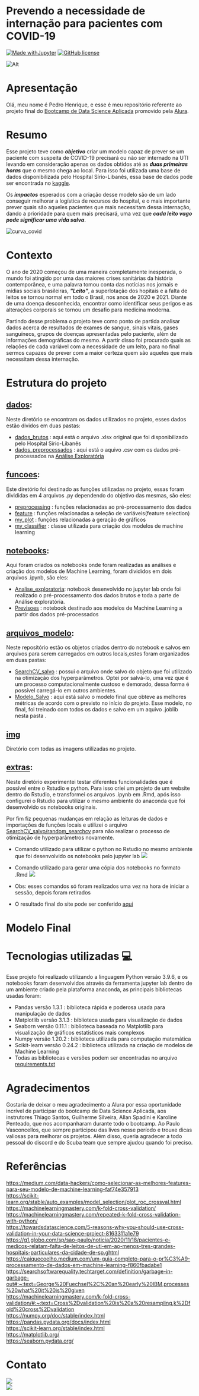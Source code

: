 # Prevendo a necessidade de internação para pacientes com COVID-19
[![Made withJupyter](https://img.shields.io/badge/Made%20with-Jupyter-orange?style=flat-square&logo=Jupyter)](https://jupyter.org/try) [![GitHub license](https://img.shields.io/github/license/Naereen/StrapDown.js.svg?style=flat-square)](https://github.com/PedroHCAlmeida/analise_temporal_COVID_Brasil/edit/main/LICENSE)

![Alt](https://github.com/PedroHCAlmeida/Projeto_final_bootcamp/blob/main/img/previsao_banner.png?raw=true)

# Apresentação

Olá, meu nome é Pedro Henrique, e esse é meu repositório referente ao projeto final do [Bootcamp de Data Science Aplicada](https://www.alura.com.br/bootcamp/data-science-aplicada/matriculas-abertas) promovido pela [Alura](https://www.alura.com.br/).

# Resumo
Esse projeto teve como _**objetivo**_ criar um modelo capaz de prever se um paciente com suspeita de COVID-19 precisará ou não ser internado na UTI levando em consideração apenas os dados obtidos até as _**duas primeiras horas**_ que o mesmo chega ao local. Para isso foi utilizada uma base de dados disponibilizada pelo Hospital Sírio-Libanês, essa base de dados pode ser encontrada no [kaggle](https://www.kaggle.com/S%C3%ADrio-Libanes/covid19). 

Os _**impactos**_ esperados com a criação desse modelo são de um lado conseguir melhorar a logística de recursos do hospital, e o mais importante prever quais são aqueles pacientes que mais necessitam dessa internação, dando a prioridade para quem mais precisará, uma vez que _**cada leito vago pode significar uma vida salva**_.

![curva_covid](https://github.com/PedroHCAlmeida/Projeto_final_bootcamp/blob/main/img/curva_covid.gif?raw=true)

# Contexto

O ano de 2020 começou de uma maneira completamente inesperada, o mundo foi atingido por uma das maiores crises sanitárias da história contemporânea, e uma palavra tomou conta das notícias nos jornais e mídias sociais brasileiras, _**"Leito"**_, a superlotação dos hopitais e a falta de leitos se tornou normal em todo o Brasil, nos anos de 2020 e 2021. Diante de uma doença desconhecida, encontrar como identificar seus perigos e as alterações corporais se tornou um desafio para medicina moderna.

Partindo desse problema o projeto teve como ponto de partida analisar dados acerca de resultados de exames de sangue, sinais vitais, gases sanguíneos, grupos de doenças apresentadas pelo paciente, além de informações demográficas do mesmo. A partir disso foi procurado quais as relações de cada variável com a necessidade de um leito, para no final sermos capazes de prever com a maior certeza quem são aqueles que mais necessitam dessa internação.

# Estrutura do projeto

## [dados](https://github.com/PedroHCAlmeida/Projeto_final_bootcamp/tree/main/data):

Neste diretório se encontram os dados utilizados no projeto, esses dados estão dividos em duas pastas:

* [dados_brutos](https://github.com/PedroHCAlmeida/Projeto_final_bootcamp/tree/main/dados/dados_brutos) : aqui está o arquivo .xlsx original que foi disponibilizado pelo Hospital Sírio-Libanês
* [dados_preprocessados](https://github.com/PedroHCAlmeida/Projeto_final_bootcamp/tree/main/dados/dados_preprocessados) : aqui está o aquivo .csv com os dados pré-processados na [Análise Exploratória]()

## [funcoes](https://github.com/PedroHCAlmeida/Projeto_final_bootcamp/tree/main/functions):

Este diretório foi destinado as funções utilizadas no projeto, essas foram divididas em 4 arquivos .py dependendo do objetivo das mesmas, são eles:

* [preprocessing](https://github.com/PedroHCAlmeida/Projeto_final_bootcamp/blob/main/funcoes/preprocessing.py) : funções relacionadas ao pré-processamento dos dados
* [feature](https://github.com/PedroHCAlmeida/Projeto_final_bootcamp/blob/main/funcoes/feature.py) : funções relacionadas a seleção de variáveis(feature selection)
* [my_plot](https://github.com/PedroHCAlmeida/Projeto_final_bootcamp/blob/main/funcoes/my_plot.py) : funções relacionadas a geração de gráficos
* [my_classifier](https://github.com/PedroHCAlmeida/Projeto_final_bootcamp/blob/main/funcoes/my_classifier.py) : classe utilizada para criação dos modelos de machine learning

## [notebooks](https://github.com/PedroHCAlmeida/Projeto_final_bootcamp/tree/main/notebooks):

Aqui foram criados os notebooks onde foram realizadas as análises e criação dos modelos de Machine Learning, foram divididos em dois arquivos .ipynb, são eles:

* [Analise_exploratoria](https://github.com/PedroHCAlmeida/Projeto_final_bootcamp/blob/main/notebooks/Analise_exploratoria.ipynb): notebook desenvolvido no jupyter lab onde foi realizado o pré-processamento dos dados brutos e toda a parte de Análise exploratória.
* [Previsoes](https://github.com/PedroHCAlmeida/Projeto_final_bootcamp/blob/main/notebooks/Previsoes.ipynb) : notebook destinado aos modelos de Machine Learning a partir dos dados pré-processados

## [arquivos_modelo](https://github.com/PedroHCAlmeida/Projeto_final_bootcamp/tree/main/arquivos_modelo):

Neste repositório estão os objetos criados dentro do notebook e salvos em arquivos para serem carregados em outros locais,estes foram organizados em duas pastas:

* [SearchCV_salvo](https://github.com/PedroHCAlmeida/Projeto_final_bootcamp/tree/main/arquivos_modelo/SearchCV_salvo) : possui o arquivo onde salvo do objeto que foi utilizado na otimização dos hyperparâmetros. Optei por salvá-lo, uma vez que é um processo computacionalmente custoso e demorado, dessa forma é possível carregá-lo em outros ambientes.
* [Modelo_Salvo](https://github.com/PedroHCAlmeida/Projeto_final_bootcamp/tree/main/arquivos_modelo/Modelo_salvo) : aqui está salvo o modelo final que obteve as melhores métricas de acordo com o previsto no início do projeto. Esse modelo, no final, foi treinado com todos os dados e salvo em um aquivo .joblib nesta pasta .

## [img](https://github.com/PedroHCAlmeida/Projeto_final_bootcamp/tree/main/img)
Diretório com todas as imagens utilizadas no projeto.


## [extras](https://github.com/PedroHCAlmeida/Projeto_final_bootcamp/tree/main/extras):
Neste diretório experimentei testar diferentes funcionalidades que é possível entre o Rstudio e python. Para isso criei um projeto de um website dentro do Rstudio, e transformei os arquivos .ipynb em .Rmd, após isso configurei o Rstudio para utilizar o mesmo ambiente do anaconda que foi desenvolvido os notebooks originais. <br>

Por fim fiz pequenas mudanças em relação as leituras de dados e importações de funções locais e utilizei o arquivo [SearchCV_salvo/random_searchcv](https://github.com/PedroHCAlmeida/Projeto_final_bootcamp/blob/main/arquivos_modelo/SearchCV_salvo/random_searchcv) para não realizar o processo de otimização de hyperparâmetros novamente.

* Comando utilizado para utilizar o python no Rstudio no mesmo ambiente que foi desenvolvido os notebooks pelo jupyter lab
![](https://raw.githubusercontent.com/PedroHCAlmeida/Projeto_final_bootcamp/main/img/Screenshot%202021-08-07%20214512.png?token=ASNXTHQDPQRZBGBVPFVQVF3BB4VQM)

* Comando utilizado para gerar uma cópia dos notebooks no formato .Rmd
![](https://raw.githubusercontent.com/PedroHCAlmeida/Projeto_final_bootcamp/main/img/Screenshot%202021-08-07%20214603.png?token=ASNXTHTRWBEYRIBZY4AOKYTBB4VRI)
 
* Obs: esses comandos só foram realizados uma vez na hora de iniciar a sessão, depois foram retirados

* O resultado final do site pode ser conferido [aqui](https://prevendo-uti-bootcamp-alura.netlify.app/)

# Modelo Final


# Tecnologias utilizadas 💻

Esse projeto foi realizado utilizando a linguagem Python versão 3.9.6, e os notebooks foram desenvolvidos através da ferramenta jupyter lab dentro de um ambiente criado pela plataforma anaconda, as principais bibliotecas usadas foram:
* Pandas versão 1.3.1 : biblioteca rápida e poderosa usada para manipulação de dados
* Matplotlib versão 3.1.3 : biblioteca usada para visualização de dados
* Seaborn versão 0.11.1 : biblioteca baseada no Matplotlib para visualização de gráficos estatísticos mais complexos
* Numpy versão 1.20.2 : biblioteca utilizada para computação matemática
* Scikit-learn versão 0.24.2 : biblioteca utilizada na criação de modelos de Machine Learning
* Todas as bibliotecas e versões podem ser encontradas no arquivo [requirements.txt](https://github.com/PedroHCAlmeida/)

# Agradecimentos

Gostaria de deixar o meu agradecimento a Alura por essa oportunidade incrível de participar do bootcamp de Data Science Aplicada, aos instrutores Thiago Santos, Guilherme Silveira, Allan Spadini e Karoline Penteado, que nos acompanharam durante todo o bootcamp. Ao Paulo Vasconcellos, que sempre participou das lives nesse período e trouxe dicas valiosas para melhorar os projetos. Além disso, queria agradecer a todo pessoal do discord e do Scuba team que sempre ajudou quando foi preciso.

# Referências

https://medium.com/data-hackers/como-selecionar-as-melhores-features-para-seu-modelo-de-machine-learning-faf74e357913<br>
https://scikit-learn.org/stable/auto_examples/model_selection/plot_roc_crossval.html<br>
https://machinelearningmastery.com/k-fold-cross-validation/<br>
https://machinelearningmastery.com/repeated-k-fold-cross-validation-with-python/<br>
https://towardsdatascience.com/5-reasons-why-you-should-use-cross-validation-in-your-data-science-project-8163311a1e79<br>
https://g1.globo.com/sp/sao-paulo/noticia/2020/11/18/pacientes-e-medicos-relatam-falta-de-leitos-de-uti-em-ao-menos-tres-grandes-hospitais-particulares-da-cidade-de-sp.ghtml<br>
https://caiquecoelho.medium.com/um-guia-completo-para-o-pr%C3%A9-processamento-de-dados-em-machine-learning-f860fbadabe1<br>
https://searchsoftwarequality.techtarget.com/definition/garbage-in-garbage-out#:~:text=George%20Fuechsel%2C%20an%20early%20IBM,processes%20what%20it%20is%20given<br>
https://machinelearningmastery.com/k-fold-cross-validation/#:~:text=Cross%2Dvalidation%20is%20a%20resampling,k%2Dfold%20cross%2Dvalidation<br>
https://numpy.org/doc/stable/index.html<br>
https://pandas.pydata.org/docs/index.html<br>
https://scikit-learn.org/stable/index.html<br>
https://matplotlib.org/<br>
https://seaborn.pydata.org/<br>

# Contato

[<img src="https://img.shields.io/badge/pedrocorrea-0A66C2?style=flat-square&logo=linkedin&logoColor=white" />](https://www.linkedin.com/in/pedro-henrique-corr%C3%AAa-de-almeida-15398b105/)<br>
[<img src="https://img.shields.io/badge/GitHub-PedroHCAlmeida-DCDCDC?style=flat-square" />](https://github.com/PedroHCAlmeida)<br>
